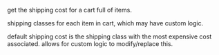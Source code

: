 get the shipping cost for a cart full of items.

shipping classes for each item in cart, which may have custom logic.

default shipping cost is the shipping class with the most expensive cost associated.
allows for custom logic to modify/replace this.

